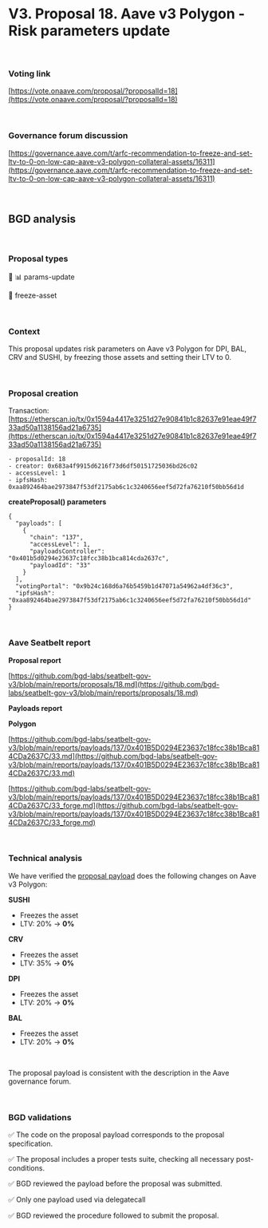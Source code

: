 # V3. Proposal 18. Aave v3 Polygon - Risk parameters update

<br>

### Voting link

[https://vote.onaave.com/proposal/?proposalId=18](https://vote.onaave.com/proposal/?proposalId=18)

<br>

### Governance forum discussion

[https://governance.aave.com/t/arfc-recommendation-to-freeze-and-set-ltv-to-0-on-low-cap-aave-v3-polygon-collateral-assets/16311](https://governance.aave.com/t/arfc-recommendation-to-freeze-and-set-ltv-to-0-on-low-cap-aave-v3-polygon-collateral-assets/16311)

<br>

## BGD analysis

<br>

### Proposal types

:wrench: :bar_chart: params-update

:ice_cube: freeze-asset

<br>

### Context

This proposal updates risk parameters on Aave v3 Polygon for DPI, BAL, CRV and SUSHI, by freezing those assets and setting their LTV to 0.

<br>

### Proposal creation

Transaction: [https://etherscan.io/tx/0x1594a4417e3251d27e90841b1c82637e91eae49f733ad50a1138156ad21a6735](https://etherscan.io/tx/0x1594a4417e3251d27e90841b1c82637e91eae49f733ad50a1138156ad21a6735)


```
- proposalId: 18
- creator: 0x683a4f9915d6216f73d6df50151725036bd26c02
- accessLevel: 1
- ipfsHash: 0xaa892464bae2973847f53df2175ab6c1c3240656eef5d72fa76210f50bb56d1d
```

**createProposal() parameters**
```
{
  "payloads": [
    {
      "chain": "137",
      "accessLevel": 1,
      "payloadsController": "0x401b5d0294e23637c18fcc38b1bca814cda2637c",
      "payloadId": "33"
    }
  ],
  "votingPortal": "0x9b24c168d6a76b5459b1d47071a54962a4df36c3",
  "ipfsHash": "0xaa892464bae2973847f53df2175ab6c1c3240656eef5d72fa76210f50bb56d1d"
}
```

<br>

### Aave Seatbelt report

**Proposal report**

[https://github.com/bgd-labs/seatbelt-gov-v3/blob/main/reports/proposals/18.md](https://github.com/bgd-labs/seatbelt-gov-v3/blob/main/reports/proposals/18.md)

**Payloads report**

**Polygon**

[https://github.com/bgd-labs/seatbelt-gov-v3/blob/main/reports/payloads/137/0x401B5D0294E23637c18fcc38b1Bca814CDa2637C/33.md](https://github.com/bgd-labs/seatbelt-gov-v3/blob/main/reports/payloads/137/0x401B5D0294E23637c18fcc38b1Bca814CDa2637C/33.md)

[https://github.com/bgd-labs/seatbelt-gov-v3/blob/main/reports/payloads/137/0x401B5D0294E23637c18fcc38b1Bca814CDa2637C/33_forge.md](https://github.com/bgd-labs/seatbelt-gov-v3/blob/main/reports/payloads/137/0x401B5D0294E23637c18fcc38b1Bca814CDa2637C/33_forge.md)

<br>

### Technical analysis

We have verified the [proposal payload](https://polygonscan.com/address/0x0090986Ad3772306B90958316370363b2D1a896A#code#F1#L16) does the following changes on Aave v3 Polygon:

**SUSHI**

- Freezes the asset
- LTV: 20% -> **0%**

**CRV**

- Freezes the asset
- LTV: 35% -> **0%**

**DPI**

- Freezes the asset
- LTV: 20% -> **0%**

**BAL**

- Freezes the asset
- LTV: 20% -> **0%**

<br>

The proposal payload is consistent with the description in the Aave governance forum.

<br>

### BGD validations

:white_check_mark: The code on the proposal payload corresponds to the proposal specification.

:white_check_mark: The proposal includes a proper tests suite, checking all necessary post-conditions.

:white_check_mark: BGD reviewed the payload before the proposal was submitted.

:white_check_mark: Only one payload used via delegatecall

:white_check_mark: BGD reviewed the procedure followed to submit the proposal.
